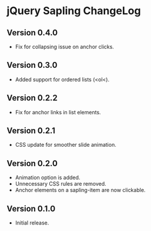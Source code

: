 jQuery Sapling ChangeLog
===========================

Version 0.4.0
------------
- Fix for collapsing issue on anchor clicks.

Version 0.3.0
------------
- Added support for ordered lists (&lt;ol&lt;).

Version 0.2.2
------------
- Fix for anchor links in list elements.

Version 0.2.1
------------
- CSS update for smoother slide animation.

Version 0.2.0
------------
- Animation option is added.
- Unnecessary CSS rules are removed.
- Anchor elements on a sapling-item are now clickable.

Version 0.1.0
------------
- Initial release.